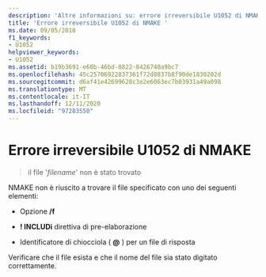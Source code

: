 ```yaml
---
description: 'Altre informazioni su: errore irreversibile U1052 di NMAKE'
title: 'Errore irreversibile U1052 di NMAKE '
ms.date: 09/05/2018
f1_keywords:
- U1052
helpviewer_keywords:
- U1052
ms.assetid: b19b3691-e60b-46bd-8822-8426740a9bc7
ms.openlocfilehash: 45c25706922837361f72d8837b8f90de1830202d
ms.sourcegitcommit: d6af41e42699628c3e2e6063ec7b03931a49a098
ms.translationtype: MT
ms.contentlocale: it-IT
ms.lasthandoff: 12/11/2020
ms.locfileid: "97283550"
---
```

# <a name="nmake-fatal-error-u1052"></a>Errore irreversibile U1052 di NMAKE 

> il file '*filename*' non è stato trovato

NMAKE non è riuscito a trovare il file specificato con uno dei seguenti elementi:

- Opzione **/f**

- **! INCLUDi** direttiva di pre-elaborazione

- Identificatore di chiocciola ( **\@** ) per un file di risposta

Verificare che il file esista e che il nome del file sia stato digitato correttamente.
